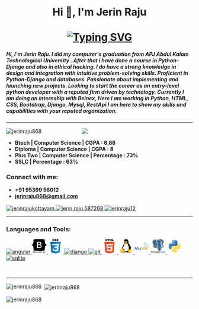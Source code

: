 <h1 align="center">Hi 👋, I'm Jerin Raju<br><br>
  <a href="https://git.io/typing-svg"><img src="https://readme-typing-svg.demolab.com?font=Fira+Code&size=25&pause=1000&center=true&vCenter=true&width=500&lines=I'm+a+Python+%26+Django+Developer;Full+Stack+Developer;Learning+Angular+Framework;Learning+Hacking" alt="Typing SVG" />
  </a>
</h1>

<h5>
Hi, I'm Jerin Raju. I did my computer's graduation from APJ Abdul Kalam Technological University . After that i have done a course in Python-Django and also in ethical hacking. 
 I do have a strong knowledge in design and integration with intuitive problem-solving skills. Proficient in Python-Django and databases. Passionate about implementing and launching new projects. Looking to start the career as an entry-level python developer with a reputed firm driven by technology.
 Currently I am doing an internship with Beinex, Here I am working in Python, HTML, CSS, Bootstrap, Django, Mysql, RestApi 
I am here to show my skills and capabilities with your reputed organization.
</h5>
<hr>
<img align="right" width=300 src="https://media2.giphy.com/media/qgQUggAC3Pfv687qPC/giphy.gif">

<p align="left"> 
  <img src="https://komarev.com/ghpvc/?username=jerinraju868&label=Profile%20views&color=0e75b6&style=flat" alt="jerinraju868" /> 
</p>

- **Btech | Computer Science | CGPA : 6.88**
- **Diploma | Computer Science | CGPA : 8**
- **Plus Two | Computer Science | Percentage : 73%**
- **SSLC | Percentage : 63%**
<h3 align="left">Connect with me:</h3>

- **+91 95399 56012**
- **jerinraju868@gmail.com**


<p align="left">
 
  <a href="https://linkedin.com/in/jerinrajukottayam" target="blank">
    <img align="center" src="https://raw.githubusercontent.com/rahuldkjain/github-profile-readme-generator/master/src/images/icons/Social/linked-in-alt.svg" alt="jerinrajukottayam" height="30" width="40" />
  </a>
  <a href="https://fb.com/jerin.raju.587268" target="blank">
    <img align="center" src="https://raw.githubusercontent.com/rahuldkjain/github-profile-readme-generator/master/src/images/icons/Social/facebook.svg" alt="jerin.raju.587268" height="30" width="40" />
  </a>
  <a href="https://instagram.com/jerinraju12" target="blank">
    <img align="center" src="https://raw.githubusercontent.com/rahuldkjain/github-profile-readme-generator/master/src/images/icons/Social/instagram.svg" alt="jerinraju12" height="30" width="40" />
  </a>
</p>
<hr>

<h3 align="left">Languages and Tools:</h3>
<p align="left">
  
  <a href="https://angular.io" target="_blank" rel="noreferrer"> 
  <img src="https://angular.io/assets/images/logos/angular/angular.svg" alt="angular" width="40" height="40"/> 
 </a> 
  
  <a href="https://getbootstrap.com" target="_blank" rel="noreferrer">
    <img src="https://raw.githubusercontent.com/devicons/devicon/master/icons/bootstrap/bootstrap-plain-wordmark.svg" alt="bootstrap" width="40" height="40"/> 
  </a> 
  
  <a href="https://www.w3schools.com/css/" target="_blank" rel="noreferrer"> 
    <img src="https://raw.githubusercontent.com/devicons/devicon/master/icons/css3/css3-original-wordmark.svg" alt="css3" width="40" height="40"/> 
  </a>
  <a href="https://www.djangoproject.com/" target="_blank" rel="noreferrer"> 
    <img src="https://cdn.worldvectorlogo.com/logos/django.svg" alt="django" width="40" height="40"/> 
  </a>
  
  <a href="https://git-scm.com/" target="_blank" rel="noreferrer"> 
    <img src="https://www.vectorlogo.zone/logos/git-scm/git-scm-icon.svg" alt="git" width="40" height="40"/>
  </a>
  <a href="https://www.w3.org/html/" target="_blank" rel="noreferrer">
    <img src="https://raw.githubusercontent.com/devicons/devicon/master/icons/html5/html5-original-wordmark.svg" alt="html5" width="40" height="40"/>
  </a> 
 
  <a href="https://www.linux.org/" target="_blank" rel="noreferrer"> 
    <img src="https://raw.githubusercontent.com/devicons/devicon/master/icons/linux/linux-original.svg" alt="linux" width="40" height="40"/> 
  </a> 
  
  <a href="https://www.mysql.com/" target="_blank" rel="noreferrer"> 
    <img src="https://raw.githubusercontent.com/devicons/devicon/master/icons/mysql/mysql-original-wordmark.svg" alt="mysql" width="40" height="40"/>
  </a> 
  
  <a href="https://www.postgresql.org" target="_blank" rel="noreferrer"> 
    <img src="https://raw.githubusercontent.com/devicons/devicon/master/icons/postgresql/postgresql-original-wordmark.svg" alt="postgresql" width="40" height="40"/> 
  </a> 
  <a href="https://www.python.org" target="_blank" rel="noreferrer"> 
    <img src="https://raw.githubusercontent.com/devicons/devicon/master/icons/python/python-original.svg" alt="python" width="40" height="40"/> 
  </a> 
  <a href="https://www.sqlite.org/" target="_blank" rel="noreferrer"> 
    <img src="https://www.vectorlogo.zone/logos/sqlite/sqlite-icon.svg" alt="sqlite" width="40" height="40"/> 
  </a> 
</p>
<br>
<hr>

<p>
  <img align="left" src="https://github-readme-stats.vercel.app/api/top-langs?username=jerinraju868&show_icons=true&locale=en&layout=compact" alt="jerinraju868" />
</p>

<p>&nbsp;
  <img align="center" src="https://github-readme-stats.vercel.app/api?username=jerinraju868&show_icons=true&locale=en" alt="jerinraju868" />
</p>

<p>
  <img align="center" src="https://github-readme-streak-stats.herokuapp.com/?user=jerinraju868&" alt="jerinraju868" />
</p>
